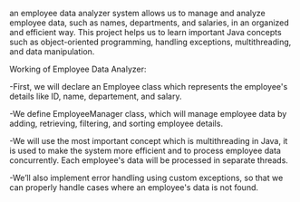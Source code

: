 an employee data analyzer system allows us to manage and analyze employee data, such as names, departments, and salaries, in an organized and efficient way. This project helps us to learn important Java concepts such as object-oriented programming, handling exceptions, multithreading, and data manipulation.

Working of Employee Data Analyzer:

-First, we will declare an Employee class which represents the employee's details like ID, name, departement, and salary.

-We define EmployeeManager class, which will manage employee data by adding, retrieving, filtering, and sorting employee details.

-We will use the most important concept which is multithreading in Java, it is used to make the system more efficient and to process employee data concurrently. Each employee's data will be processed in separate threads.

-We’ll also implement error handling using custom exceptions, so that we can properly handle cases where an employee's data is not found.
